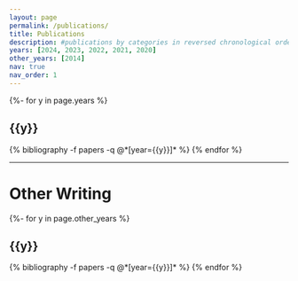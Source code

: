 ```yaml
---
layout: page
permalink: /publications/
title: Publications
description: #publications by categories in reversed chronological order. generated by jekyll-scholar.
years: [2024, 2023, 2022, 2021, 2020]
other_years: [2014]
nav: true
nav_order: 1
---
```

<!-- _pages/publications.md -->
<div class="publications">

{%- for y in page.years %}
  <h2 class="year">{{y}}</h2>
  {% bibliography -f papers -q @*[year={{y}}]* %}
{% endfor %}

</div>

---

# Other Writing
<div class="publications">

{%- for y in page.other_years %}
  <h2 class="year">{{y}}</h2>
  {% bibliography -f papers -q @*[year={{y}}]* %}
{% endfor %}

</div>

